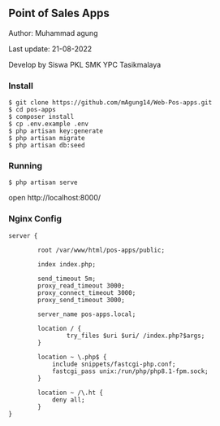 ## Point of Sales Apps

Author: Muhammad agung

Last update: 21-08-2022

Develop by Siswa PKL SMK YPC Tasikmalaya

### Install

```
$ git clone https://github.com/mAgung14/Web-Pos-apps.git
$ cd pos-apps
$ composer install
$ cp .env.example .env
$ php artisan key:generate
$ php artisan migrate
$ php artisan db:seed
```

### Running

```
$ php artisan serve
```

open http://localhost:8000/ 

### Nginx Config

```nginxconf
server {

        root /var/www/html/pos-apps/public;

        index index.php;

        send_timeout 5m;
        proxy_read_timeout 3000;
        proxy_connect_timeout 3000;
        proxy_send_timeout 3000;

        server_name pos-apps.local;

        location / {
                try_files $uri $uri/ /index.php?$args;
        }

        location ~ \.php$ {
            include snippets/fastcgi-php.conf;
            fastcgi_pass unix:/run/php/php8.1-fpm.sock;
        }

        location ~ /\.ht {
            deny all;
        }
}
```


